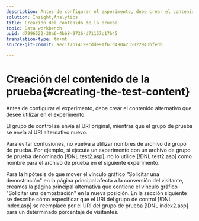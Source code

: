 ```yaml
---
description: Antes de configurar el experimento, debe crear el contenido alternativo que desee utilizar en el experimento.
solution: Insight,Analytics
title: Creación del contenido de la prueba
topic: Data workbench
uuid: d7996522-38a6-4bb8-9736-d71157c17b45
translation-type: tm+mt
source-git-commit: aec1f7b14198cdde91f61d490a235022943bfedb

---
```



# Creación del contenido de la prueba{#creating-the-test-content}

Antes de configurar el experimento, debe crear el contenido alternativo que desee utilizar en el experimento.

El grupo de control se envía al URI original, mientras que el grupo de prueba se envía al URI alternativo nuevo.

Para evitar confusiones, no vuelva a utilizar nombres de archivo de grupo de prueba. Por ejemplo, si ejecuta un experimento con un archivo de grupo de prueba denominado [!DNL test2.asp], no lo utilice [!DNL test2.asp] como nombre para el archivo de prueba en el siguiente experimento.

Para la hipótesis de que mover el vínculo gráfico &quot;Solicitar una demostración&quot; en la página principal afecta a la conversión del visitante, creamos la página principal alternativa que contiene el vínculo gráfico &quot;Solicitar una demostración&quot; en la nueva posición. En la sección siguiente se describe cómo especificar que el URI del grupo de control [!DNL index.asp] se reemplace por el URI del grupo de prueba [!DNL index2.asp] para un determinado porcentaje de visitantes.
